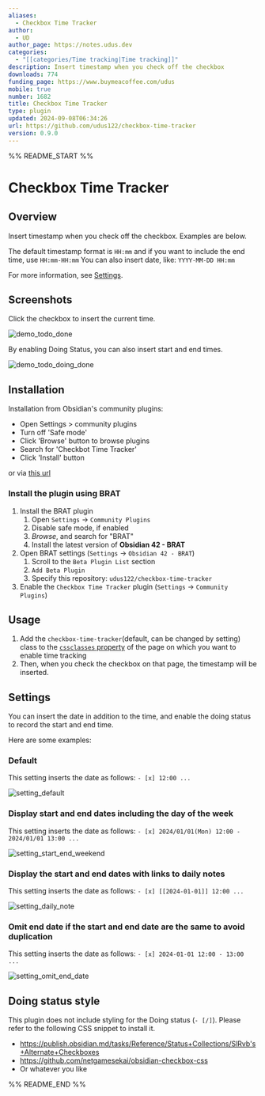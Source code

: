 ```yaml
---
aliases:
  - Checkbox Time Tracker
author:
  - UD
author_page: https://notes.udus.dev
categories:
  - "[[categories/Time tracking|Time tracking]]"
description: Insert timestamp when you check off the checkbox
downloads: 774
funding_page: https://www.buymeacoffee.com/udus
mobile: true
number: 1682
title: Checkbox Time Tracker
type: plugin
updated: 2024-09-08T06:34:26
url: https://github.com/udus122/checkbox-time-tracker
version: 0.9.0
---
```


%% README_START %%

# Checkbox Time Tracker

## Overview

Insert timestamp when you check off the checkbox.
Examples are below.

The default timestamp format is `HH:mm` and if you want to include the end time, use `HH:mm-HH:mm`
You can also insert date, like: `YYYY-MM-DD HH:mm`

For more information, see [Settings](#settings).

## Screenshots

Click the checkbox to insert the current time.

![demo_todo_done](https://raw.githubusercontent.com/udus122/checkbox-time-tracker/HEAD/docs/images/demo_todo_done.gif)

By enabling Doing Status, you can also insert start and end times.

![demo_todo_doing_done](https://raw.githubusercontent.com/udus122/checkbox-time-tracker/HEAD/docs/images/demo_todo_doing_done.gif)

## Installation

Installation from Obsidian's community plugins:

- Open Settings > community plugins
- Turn off 'Safe mode'
- Click 'Browse' button to browse plugins
- Search for 'Checkbot Time Tracker'
- Click 'Install' button

or via [this url](obsidian://show-plugin?id=checkbox-time-tracker)

### Install the plugin using BRAT

1. Install the BRAT plugin
    1. Open `Settings` -> `Community Plugins`
    2. Disable safe mode, if enabled
    3. *Browse*, and search for "BRAT" 
    4. Install the latest version of **Obsidian 42 - BRAT**
2. Open BRAT settings (`Settings` -> `Obsidian 42 - BRAT`)
    1. Scroll to the `Beta Plugin List` section
    2. `Add Beta Plugin`
    3. Specify this repository: `udus122/checkbox-time-tracker`
3. Enable the `Checkbox Time Tracker` plugin (`Settings` -> `Community Plugins`)

## Usage

1. Add the `checkbox-time-tracker`(default, can be changed by setting) class to the [`cssclasses` property](https://help.obsidian.md/Editing+and+formatting/Properties#Default+properties) of the page on which you want to enable time tracking
2. Then, when you check the checkbox on that page, the timestamp will be inserted.

## Settings

You can insert the date in addition to the time, and enable the doing status to record the start and end time.

Here are some examples:

### Default

This setting inserts the date as follows: `- [x] 12:00 ...`

![setting_default](https://raw.githubusercontent.com/udus122/checkbox-time-tracker/HEAD/docs/images/setting_default.jpg)

### Display start and end dates including the day of the week

This setting inserts the date as follows: `- [x] 2024/01/01(Mon) 12:00 - 2024/01/01 13:00 ...`

![setting_start_end_weekend](https://raw.githubusercontent.com/udus122/checkbox-time-tracker/HEAD/docs/images/setting_start_end_weekend.jpg)

### Display the start and end dates with links to daily notes

This setting inserts the date as follows: `- [x] [[2024-01-01]] 12:00 ...`

![setting_daily_note](https://raw.githubusercontent.com/udus122/checkbox-time-tracker/HEAD/docs/images/setting_daily_note.jpg)

### Omit end date if the start and end date are the same to avoid duplication

This setting inserts the date as follows: `- [x] 2024-01-01 12:00 - 13:00 ...`

![setting_omit_end_date](https://raw.githubusercontent.com/udus122/checkbox-time-tracker/HEAD/docs/images/setting_omit_end_date.jpg)


## Doing status style

This plugin does not include styling for the Doing status (`- [/]`).
Please refer to the following CSS snippet to install it.

- https://publish.obsidian.md/tasks/Reference/Status+Collections/SlRvb's+Alternate+Checkboxes
- https://github.com/netgamesekai/obsidian-checkbox-css
- Or whatever you like


%% README_END %%